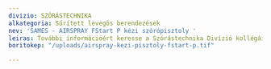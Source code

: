 ```yaml
---
divizio: SZÓRÁSTECHNIKA
alkategoria: Sűrített levegős berendezések
nev: 'SAMES - AIRSPRAY FStart P kézi szórópisztoly '
leiras: További információért keresse a Szórástechnika Divízió kollégáit
boritokep: "/uploads/airspray-kezi-pisztoly-fstart-p.tif"

---
```

